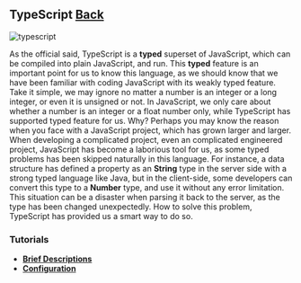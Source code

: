 ## TypeScript [Back](./../ProgrammingMenu.md)

![typescript](https://aleen42.github.io/badges/src/typescript.svg)

As the official said, TypeScript is a **typed** superset of JavaScript, which can be compiled into plain JavaScript, and run. This **typed** feature is an important point for us to know this language, as we should know that we have been familiar with coding JavaScript with its weakly typed feature. Take it simple, we may ignore no matter a number is an integer or a long integer, or even it is unsigned or not. In JavaScript, we only care about whether a number is an integer or a float number only, while TypeScript has supported typed feature for us. Why? Perhaps you may know the reason when you face with a JavaScript project, which has grown larger and larger. When developing a complicated project, even an complicated engineered project, JavaScript has become a laborious tool for us, as some typed problems has been skipped naturally in this language. For instance, a data structure has defined a property as an **String** type in the server side with a strong typed language like Java, but in the client-side, some developers can convert this type to a **Number** type, and use it without any error limitation. This situation can be a disaster when parsing it back to the server, as the type has been changed unexpectedly. How to solve this problem, TypeScript has provided us a smart way to do so.

### Tutorials

- [**Brief Descriptions**](./brief_description/brief_description.md)
- [**Configuration**](./configuration/configuration.md)